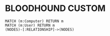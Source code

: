 # BLOODHOUND CUSTOM
```
MATCH (m:Computer) RETURN m
MATCH (m:User) RETURN m
(NODES)-[:RELATIONSHIP]->(NODES)
```